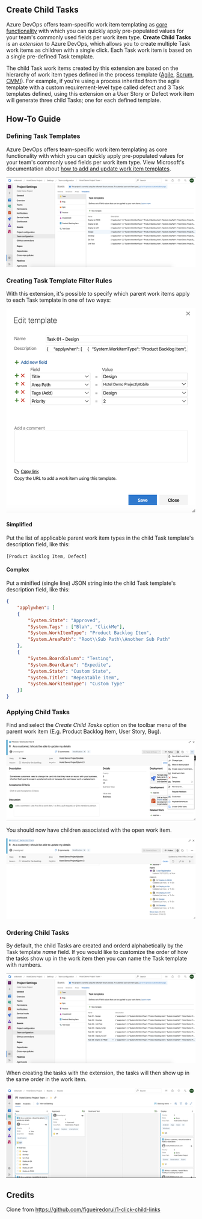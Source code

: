 ## Create Child Tasks ##

Azure DevOps offers team-specific work item templating as <a href="https://docs.microsoft.com/en-us/azure/devops/boards/backlogs/work-item-template?view=azure-devops&tabs=browser" target="_blank">core functionality</a> with which you can quickly apply pre-populated values for your team's commonly used fields per work item type. **Create Child Tasks** is an *extension* to Azure DevOps, which allows you to create multiple Task work items as children with a single click. Each Task work item is based on a single pre-defined Task template.

The child Task work items created by this extension are based on the hierarchy of work item types defined in the process template (<a href="https://docs.microsoft.com/en-us/azure/devops/boards/work-items/guidance/agile-process-workflow?view=azure-devops" target="_blank">Agile</a>, <a href="https://docs.microsoft.com/en-us/azure/devops/boards/work-items/guidance/scrum-process-workflow?view=azure-devops" target="_blank">Scrum</a>, <a href="https://docs.microsoft.com/en-us/azure/devops/boards/work-items/guidance/cmmi-process-workflow?view=azure-devops" target="_blank">CMMI</a>). For example, if you're using a process inherited from the agile template with a custom requirement-level type called defect and 3 Task templates defined, using this extension on a User Story or Defect work item will generate three child Tasks; one for each defined template.

## How-To Guide ##

### Defining Task Templates ###

Azure DevOps offers team-specific work item templating as core functionality with which you can quickly apply pre-populated values for your team's commonly used fields per work item type. View Microsoft's documentation about <a href="https://docs.microsoft.com/en-us/azure/devops/boards/backlogs/work-item-template" target="_blank">how to add and update work item templates</a>.

<img src="src/img/create-child-tasks-screenshot-manage-templates.png" alt="Defining task templates" />

### Creating Task Template Filter Rules ###

With this extension, it's possible to specify which parent work items apply to each Task template in one of two ways:

<img src="src/img/create-child-tasks-screenshot-manage-templates-filter-rules.png" alt="Creating task template filter rules" />

#### Simplified ####

Put the list of applicable parent work item types in the child Task template's description field, like this:

```[Product Backlog Item, Defect]```

#### Complex ####

Put a minified (single line) JSON string into the child Task template's description field, like this:

``` json
{
    "applywhen": [
    {
        "System.State": "Approved",
        "System.Tags" : ["Blah", "ClickMe"],
        "System.WorkItemType": "Product Backlog Item",
        "System.AreaPath": "Root\\Sub Path\\Another Sub Path"
    },
    {
        "System.BoardColumn": "Testing",
        "System.BoardLane": "Expedite",
        "System.State": "Custom State",
        "System.Title": "Repeatable item",
        "System.WorkItemType": "Custom Type"
    }]
}
```

### Applying Child Tasks ###

Find and select the *Create Child Tasks* option on the toolbar menu of the parent work item (E.g. Product Backlog Item, User Story, Bug).

<img src="src/img/create-child-tasks-screenshot-work-item-menu-item.png" alt="Applying child tasks menu item" />

You should now have children associated with the open work item.

<img src="src/img/create-child-tasks-screenshot-work-item-tasks.png" alt="Child tasks are added to work item" />

### Ordering Child Tasks ###

By default, the child Tasks are created and orderd alphabetically by the Task template *name* field. If you would like to customize the order of how the tasks show up in the work item then you can name the Task template with numbers. 

<img src="src/img/create-child-tasks-screenshot-manage-templates-order.png" alt="Managing task templates in custom order" />

When creating the tasks with the extension, the tasks will then show up in the same order in the work item.

<img src="src/img/create-child-tasks-screenshot-board-work-item-tasks.png" alt="Board work item with tasks in order" />

## Credits ##

Clone from https://github.com/figueiredorui/1-click-child-links

